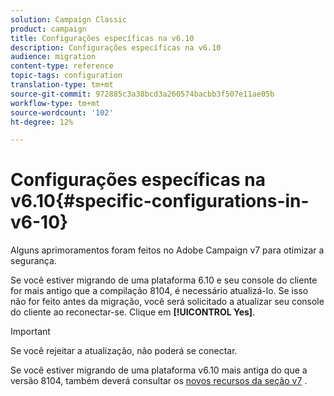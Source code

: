 ```yaml
---
solution: Campaign Classic
product: campaign
title: Configurações específicas na v6.10
description: Configurações específicas na v6.10
audience: migration
content-type: reference
topic-tags: configuration
translation-type: tm+mt
source-git-commit: 972885c3a38bcd3a260574bacbb3f507e11ae05b
workflow-type: tm+mt
source-wordcount: '102'
ht-degree: 12%

---
```



# Configurações específicas na v6.10{#specific-configurations-in-v6-10}

Alguns aprimoramentos foram feitos no Adobe Campaign v7 para otimizar a segurança.

Se você estiver migrando de uma plataforma 6.10 e seu console do cliente for mais antigo que a compilação 8104, é necessário atualizá-lo. Se isso não for feito antes da migração, você será solicitado a atualizar seu console do cliente ao reconectar-se. Clique em **[!UICONTROL Yes]**.

>[!IMPORTANT]
>
>Se você rejeitar a atualização, não poderá se conectar.

Se você estiver migrando de uma plataforma v6.10 mais antiga do que a versão 8104, também deverá consultar os [novos recursos da seção v7](../../migration/using/general-configurations.md#new-features-in-v7) .
